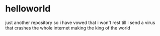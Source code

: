 # helloworld
just another repository
so i have vowed that i won't rest till i send a virus
that crashes the whole internet
making the king of the world
